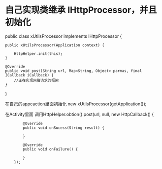 # 自己实现类继承 IHttpProcessor，并且初始化
public class xUtilsProcessor implements IHttpProcessor {

    public xUtilsProcessor(Application context) {
     
        HttpHelper.init(this);
    }

    @Override
    public void post(String url, Map<String, Object> parmas, final ICallback iCallback) {
        //正在实现网络请求的框架
    }
}

在自己的appcaction里面初始化
 new xUtilsProcessor(getApplication());


在Activity里面 调用HttpHelper.obtion().post(url, null, new HttpCallback<String>() {

            @Override
            public void onSucess(String result) {
              
            }

            @Override
            public void onFailure() {

            }
        });

